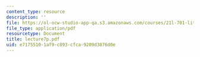 ```yaml
---
content_type: resource
description: ''
file: https://ol-ocw-studio-app-qa.s3.amazonaws.com/courses/21l-701-literary-interpretation-interpreting-poetry-fall-2003/e71755101af9c893cfca9209d3876d0e_lecture7p.pdf
file_type: application/pdf
resourcetype: Document
title: lecture7p.pdf
uid: e7175510-1af9-c893-cfca-9209d3876d0e
---
```

